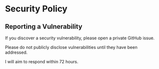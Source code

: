 # Security Policy

## Reporting a Vulnerability

If you discover a security vulnerability, please open a private GitHub issue.

Please do not publicly disclose vulnerabilities until they have been addressed.

I will aim to respond within 72 hours.